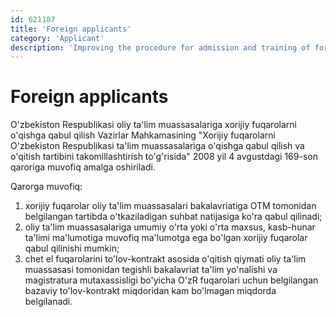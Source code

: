 ```yaml
---
id: 621187
title: 'Foreign applicants'
category: 'Applicant'
description: 'Improving the procedure for admission and training of foreign citizens in higher education institutions of the Republic of Uzbekistan'
---
```


# Foreign applicants

O'zbekiston Respublikasi oliy ta'lim muassasalariga xorijiy fuqarolarni o'qishga qabul qilish Vazirlar Mahkamasining "Xorijiy fuqarolarni O'zbekiston Respublikasi ta'lim muassasalariga o'qishga qabul qilish va o'qitish tartibini takomillashtirish to'g'risida" 2008 yil 4 avgustdagi 169-son qaroriga muvofiq amalga oshiriladi.

Qarorga muvofiq:

1. xorijiy fuqarolar oliy ta'lim muassasalari bakalavriatiga OTM tomonidan belgilangan tartibda o'tkaziladigan suhbat natijasiga ko'ra qabul qilinadi;
2. oliy ta'lim muassasalariga umumiy o'rta yoki o'rta maxsus, kasb-hunar ta'limi ma'lumotiga muvofiq ma'lumotga ega bo'lgan xorijiy fuqarolar qabul qilinishi mumkin;
3. chet el fuqarolarini to'lov-kontrakt asosida o'qitish qiymati oliy ta'lim muassasasi tomonidan tegishli bakalavriat ta'lim yo'nalishi va magistratura mutaxassisligi bo'yicha O'zR fuqarolari uchun belgilangan bazaviy to'lov-kontrakt miqdoridan kam bo'lmagan miqdorda belgilanadi.
